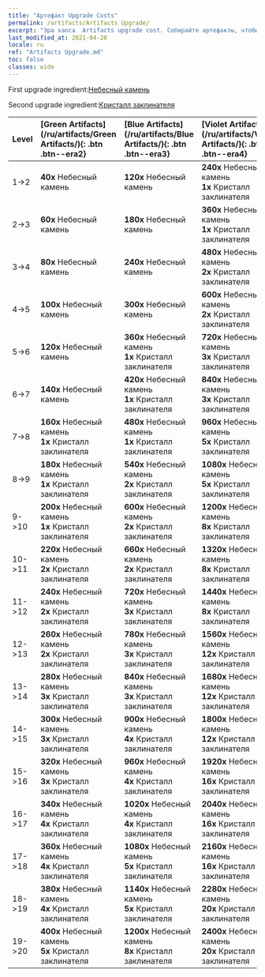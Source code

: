 ```yaml
---
title: "Артефакт Upgrade Costs"
permalink: /artifacts/Artifacts Upgrade/
excerpt: "Эра хаоса  Artifacts upgrade cost. Собирайте артефакты, чтобы улучшить характеристики героев и открыть новые умения."
last_modified_at: 2021-04-28
locale: ru
ref: "Artifacts Upgrade.md"
toc: false
classes: wide
---
```


  First upgrade ingredient:[Небесный камень](/ItemsRU/art_188/)

  Second upgrade ingredient:[Кристалл заклинателя](/ItemsRU/art_189/)

  |  Level  | [Green Artifacts](/ru/artifacts/Green Artifacts/){: .btn .btn--era2} | [Blue Artifacts](/ru/artifacts/Blue Artifacts/){: .btn .btn--era3} | [Violet Artifacts](/ru/artifacts/Violet Artifacts/){: .btn .btn--era4} | [Orange Artifacts](/ru/artifacts/Orange Artifacts/){: .btn .btn--era5} |
  |:--------|:-------|:-------|:-------|:-------|
  | 1->2 | **40x** Небесный камень | **120x** Небесный камень | **240x** Небесный камень<br/> **1x** Кристалл заклинателя | **400x** Небесный камень<br/> **2x** Кристалл заклинателя |
  | 2->3 | **60x** Небесный камень | **180x** Небесный камень | **360x** Небесный камень<br/> **1x** Кристалл заклинателя | **600x** Небесный камень<br/> **2x** Кристалл заклинателя |
  | 3->4 | **80x** Небесный камень | **240x** Небесный камень | **480x** Небесный камень<br/> **2x** Кристалл заклинателя | **800x** Небесный камень<br/> **3x** Кристалл заклинателя |
  | 4->5 | **100x** Небесный камень | **300x** Небесный камень | **600x** Небесный камень<br/> **2x** Кристалл заклинателя | **1000x** Небесный камень<br/> **3x** Кристалл заклинателя |
  | 5->6 | **120x** Небесный камень | **360x** Небесный камень<br/> **1x** Кристалл заклинателя | **720x** Небесный камень<br/> **3x** Кристалл заклинателя | **1200x** Небесный камень<br/> **5x** Кристалл заклинателя |
  | 6->7 | **140x** Небесный камень | **420x** Небесный камень<br/> **1x** Кристалл заклинателя | **840x** Небесный камень<br/> **3x** Кристалл заклинателя | **1400x** Небесный камень<br/> **5x** Кристалл заклинателя |
  | 7->8 | **160x** Небесный камень<br/> **1x** Кристалл заклинателя | **480x** Небесный камень<br/> **1x** Кристалл заклинателя | **960x** Небесный камень<br/> **5x** Кристалл заклинателя | **1600x** Небесный камень<br/> **8x** Кристалл заклинателя |
  | 8->9 | **180x** Небесный камень<br/> **1x** Кристалл заклинателя | **540x** Небесный камень<br/> **2x** Кристалл заклинателя | **1080x** Небесный камень<br/> **5x** Кристалл заклинателя | **1800x** Небесный камень<br/> **8x** Кристалл заклинателя |
  | 9->10 | **200x** Небесный камень<br/> **1x** Кристалл заклинателя | **600x** Небесный камень<br/> **2x** Кристалл заклинателя | **1200x** Небесный камень<br/> **8x** Кристалл заклинателя | **2000x** Небесный камень<br/> **12x** Кристалл заклинателя |
  | 10->11 | **220x** Небесный камень<br/> **2x** Кристалл заклинателя | **660x** Небесный камень<br/> **2x** Кристалл заклинателя | **1320x** Небесный камень<br/> **8x** Кристалл заклинателя | **2200x** Небесный камень<br/> **12x** Кристалл заклинателя |
  | 11->12 | **240x** Небесный камень<br/> **2x** Кристалл заклинателя | **720x** Небесный камень<br/> **3x** Кристалл заклинателя | **1440x** Небесный камень<br/> **8x** Кристалл заклинателя | **2400x** Небесный камень<br/> **16x** Кристалл заклинателя |
  | 12->13 | **260x** Небесный камень<br/> **2x** Кристалл заклинателя | **780x** Небесный камень<br/> **3x** Кристалл заклинателя | **1560x** Небесный камень<br/> **12x** Кристалл заклинателя | **2600x** Небесный камень<br/> **16x** Кристалл заклинателя |
  | 13->14 | **280x** Небесный камень<br/> **3x** Кристалл заклинателя | **840x** Небесный камень<br/> **3x** Кристалл заклинателя | **1680x** Небесный камень<br/> **12x** Кристалл заклинателя | **2800x** Небесный камень<br/> **20x** Кристалл заклинателя |
  | 14->15 | **300x** Небесный камень<br/> **3x** Кристалл заклинателя | **900x** Небесный камень<br/> **4x** Кристалл заклинателя | **1800x** Небесный камень<br/> **12x** Кристалл заклинателя | **3000x** Небесный камень<br/> **20x** Кристалл заклинателя |
  | 15->16 | **320x** Небесный камень<br/> **3x** Кристалл заклинателя | **960x** Небесный камень<br/> **4x** Кристалл заклинателя | **1920x** Небесный камень<br/> **16x** Кристалл заклинателя | **3200x** Небесный камень<br/> **25x** Кристалл заклинателя |
  | 16->17 | **340x** Небесный камень<br/> **4x** Кристалл заклинателя | **1020x** Небесный камень<br/> **4x** Кристалл заклинателя | **2040x** Небесный камень<br/> **16x** Кристалл заклинателя | **3400x** Небесный камень<br/> **25x** Кристалл заклинателя |
  | 17->18 | **360x** Небесный камень<br/> **4x** Кристалл заклинателя | **1080x** Небесный камень<br/> **5x** Кристалл заклинателя | **2160x** Небесный камень<br/> **16x** Кристалл заклинателя | **3600x** Небесный камень<br/> **30x** Кристалл заклинателя |
  | 18->19 | **380x** Небесный камень<br/> **4x** Кристалл заклинателя | **1140x** Небесный камень<br/> **5x** Кристалл заклинателя | **2280x** Небесный камень<br/> **20x** Кристалл заклинателя | **3800x** Небесный камень<br/> **30x** Кристалл заклинателя |
  | 19->20 | **400x** Небесный камень<br/> **5x** Кристалл заклинателя | **1200x** Небесный камень<br/> **8x** Кристалл заклинателя | **2400x** Небесный камень<br/> **20x** Кристалл заклинателя | **4000x** Небесный камень<br/> **35x** Кристалл заклинателя |

